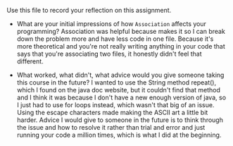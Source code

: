 Use this file to record your reflection on this assignment.

- What are your initial impressions of how `Association` affects your programming?
Association was helpful because makes it so I can break down the problem more and have less code in one file. Because it's more theoretical and you're not really writing anything in your code that says that you're associating two files, it honestly didn't feel that different.

- What worked, what didn't, what advice would you give someone taking this course in the future?
I wanted to use the String method repeat(), which I found on the java doc website, but it couldn't find that method and I think it was because I don't have a new enough version of java, so I just had to use for loops instead, which wasn't that big of an issue. Using the escape characters made making the ASCII art a little bit harder. Advice I would give to someone in the future is to think through the issue and how to resolve it rather than trial and error and just running your code a million times, which is what I did at the beginning.
